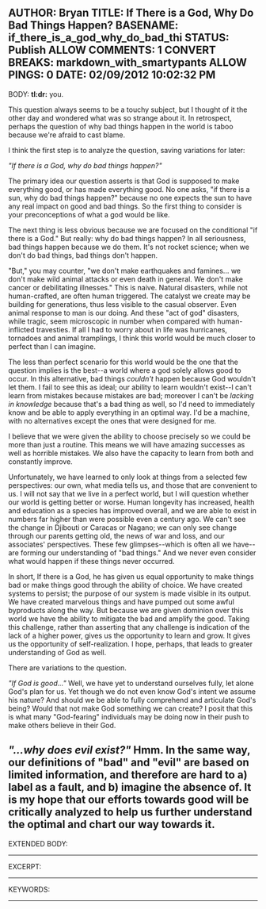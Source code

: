 AUTHOR: Bryan
TITLE: If There is a God, Why Do Bad Things Happen?
BASENAME: if_there_is_a_god_why_do_bad_thi
STATUS: Publish
ALLOW COMMENTS: 1
CONVERT BREAKS: markdown_with_smartypants
ALLOW PINGS: 0
DATE: 02/09/2012 10:02:32 PM
-----
BODY:
**tl:dr:** you.

This question always seems to be a touchy subject, but I thought of it the other day and wondered what was so strange about it. In retrospect, perhaps the question of why bad things happen in the world is taboo because we're afraid to cast blame.

I think the first step is to analyze the question, saving variations for later:

*"If there is a God, why do bad things happen?"*

The primary idea our question asserts is that God is supposed to make everything good, or has made everything good. No one asks, "if there is a sun, why do bad things happen?" because no one expects the sun to have any real impact on good and bad things. So the first thing to consider is your preconceptions of what a god would be like.

The next thing is less obvious because we are focused on the conditional "if there is a God." But really: why do bad things happen? In all seriousness, bad things happen because we do them. It's not rocket science; when we don't do bad things, bad things don't happen. 

"But," you may counter, "we don't make earthquakes and famines... we don't make wild animal attacks or even death in general. We don't make cancer or debilitating illnesses." This is naive. Natural disasters, while not human-crafted, are often human triggered. The catalyst we create may be building for generations, thus less visible to the casual observer. Even animal response to man is our doing. And these "act of god" disasters, while tragic, seem microscopic in number when compared with human-inflicted travesties. If all I had to worry about in life was hurricanes, tornadoes and animal tramplings, I think this world would be much closer to perfect than I can imagine.

The less than perfect scenario for this world would be the one that the question implies is the best--a world where a god solely allows good to occur. In this alternative, bad things *couldn't* happen because God wouldn't let them. I fail to see this as ideal; our ability to learn wouldn't exist--I can't learn from mistakes because mistakes are bad; moreover I can't be *lacking in knowledge* because that's a bad thing as well, so I'd need to immediately know and be able to apply everything in an optimal way. I'd be a machine, with no alternatives except the ones that were designed for me. 

I believe that we were given the ability to choose precisely so we could be more than just a routine. This means we will have amazing successes as well as horrible mistakes. We also have the capacity to learn from both and constantly improve. 

Unfortunately, we have learned to only look at things from a selected few perspectives: our own, what media tells us, and those that are convenient to us. I will not say that we live in a perfect world, but I will question whether our world is getting better or worse. Human longevity has increased, health and education as a species has improved overall, and we are able to exist in numbers far higher than were possible even a century ago. We can't see the change in Djibouti or Caracas or Nagano; we can only see change through our parents getting old, the news of war and loss, and our associates' perspectives. These few glimpses--which is often all we have--are forming our understanding of "bad things." And we never even consider what would happen if these things never occurred. 

In short, If there is a God, he has given us equal opportunity to make things bad or make things good through the ability of choice. We have created systems to persist; the purpose of our system is made visible in its output. We have created marvelous things and have pumped out some awful byproducts along the way. But because we are given dominion over this world we have the ability to mitigate the bad and amplify the good. Taking this challenge, rather than asserting that any challenge is indication of the lack of a higher power, gives us the opportunity to learn and grow. It gives us the opportunity of self-realization. I hope, perhaps, that leads to greater understanding of God as well.

There are variations to the question. 

*"If God is good..."* Well, we have yet to understand ourselves fully, let alone God's plan for us. Yet though we do not even know God's intent we assume his nature? And should we be able to fully comprehend and articulate God's being? Would that not make God something we can create? I posit that this is what many "God-fearing" individuals may be doing now in their push to make others believe in their God.

*"...why does evil exist?"* Hmm. In the same way, our definitions of "bad" and "evil" are based on limited information, and therefore are hard to a) label as a fault, and b) imagine the absence of. It is my hope that our efforts towards good will be critically analyzed to help us further understand the optimal and chart our way towards it. 
-----
EXTENDED BODY:

-----
EXCERPT:

-----
KEYWORDS:

-----


